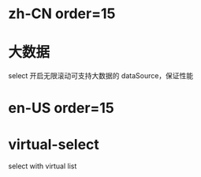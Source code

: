 # zh-CN order=15

# 大数据

select 开启无限滚动可支持大数据的 dataSource，保证性能

# en-US order=15

# virtual-select

select with virtual list
